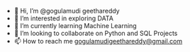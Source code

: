 - 👋 Hi, I’m @gogulamudi geethareddy
- 👀 I’m interested in exploring DATA
- 🌱 I’m currently learning Machine Learning
- 💞️ I’m looking to collaborate on Python and SQL Projects
- 📫 How to reach me gogulamudigeethareddy@gmail.com

<!---
gogulamudigeethareddy/gogulamudigeethareddy is a ✨ special ✨ repository because its `README.md` (this file) appears on your GitHub profile.
You can click the Preview link to take a look at your changes.
--->
